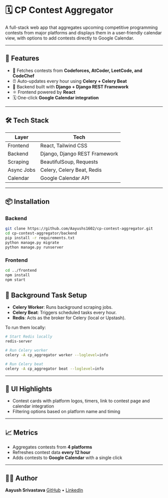 
# 🗓️ CP Contest Aggregator

A full-stack web app that aggregates upcoming competitive programming contests from major platforms and displays them in a user-friendly calendar view, with options to add contests directly to Google Calendar.

---

## 🚀 Features

- 🔁 Fetches contests from **Codeforces, AtCoder, LeetCode, and CodeChef**
- ⏰ Auto-updates every hour using **Celery + Celery Beat**
- 🧠 Backend built with **Django + Django REST Framework**
- ⚛️ Frontend powered by **React**
- 🗓️ One-click **Google Calendar integration**

---

## 🛠️ Tech Stack

| Layer      | Tech                                                                 |
|------------|----------------------------------------------------------------------|
| Frontend   | React, Tailwind CSS                                                  |
| Backend    | Django, Django REST Framework                                        |
| Scraping   | BeautifulSoup, Requests                                              |
| Async Jobs | Celery, Celery Beat, Redis                                           |
| Calendar   | Google Calendar API                                                  |

---

## 📦 Installation

### Backend

```bash
git clone https://github.com/Aayushs1602/cp-contest-aggregator.git
cd cp-contest-aggregator/backend
pip install -r requirements.txt
python manage.py migrate
python manage.py runserver
```

### Frontend

```bash
cd ../frontend
npm install
npm start
```


## 🔄 Background Task Setup

* **Celery Worker**: Runs background scraping jobs.
* **Celery Beat**: Triggers scheduled tasks every hour.
* **Redis**: Acts as the broker for Celery (local or Upstash).

To run them locally:

```bash
# Start Redis locally
redis-server

# Run Celery worker
celery -A cp_aggregator worker --loglevel=info

# Run Celery beat
celery -A cp_aggregator beat --loglevel=info
```

---

## 📅 UI Highlights

* Contest cards with platform logos, timers, link to contest page and calendar integration
* Filtering options based on platform name and timing

---

## 📈 Metrics

* Aggregates contests from **4 platforms**
* Refreshes contest data **every 12 hour**
* Adds contests to **Google Calendar** with a single click

---

## 🧑‍💻 Author

**Aayush Srivastava**
[GitHub](https://github.com/Aayushs1602) • [LinkedIn](https://www.linkedin.com/in/aayushs1602)


